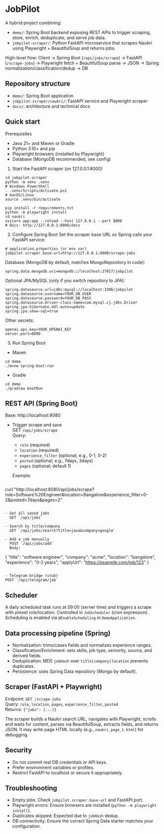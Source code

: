 # JobPilot

A hybrid project combining:
- `demo/`: Spring Boot backend exposing REST APIs to trigger scraping, store, enrich, deduplicate, and serve job data.
- `jobpilot-scraper/`: Python FastAPI microservice that scrapes Naukri using Playwright + BeautifulSoup and returns jobs.

High-level flow:
Client → Spring Boot (`/api/jobs/scrape`) → FastAPI (`/scrape-jobs`) → Playwright fetch + BeautifulSoup parse → JSON → Spring normalization/classification/dedup → DB

## Repository structure
- `demo/`: Spring Boot application
- `jobpilot-scraper/naukri/`: FastAPI service and Playwright scraper
- `docs/`: architecture and technical docs

## Quick start

Prerequisites
- Java 21+ and Maven or Gradle
- Python 3.10+ and pip
- Playwright browsers (installed by Playwright)
- Database (MongoDB recommended, see config)

1) Start the FastAPI scraper (on 127.0.0.1:8000)
```
cd jobpilot-scraper
python -m venv .venv
# Windows PowerShell
. .venv/Scripts/Activate.ps1
# macOS/Linux
source .venv/bin/activate

pip install -r requirements.txt
python -m playwright install
cd naukri
uvicorn app:app --reload --host 127.0.0.1 --port 8000
# Docs: http://127.0.0.1:8000/docs
```

2) Configure Spring Boot
Set the scraper base URL so Spring calls your FastAPI service:
```
# application.properties (or env var)
jobpilot.scraper.base-url=http://127.0.0.1:8000/scrape-jobs
```

Database (MongoDB by default, matches MongoRepository in code):
```
spring.data.mongodb.uri=mongodb://localhost:27017/jobpilot
```

Optional JPA/MySQL (only if you switch repository to JPA):
```
spring.datasource.url=jdbc:mysql://localhost:3306/jobpilot
spring.datasource.username=YOUR_DB_USER
spring.datasource.password=YOUR_DB_PASS
spring.datasource.driver-class-name=com.mysql.cj.jdbc.Driver
spring.jpa.hibernate.ddl-auto=update
spring.jpa.show-sql=true
```

Other secrets:
```
openai.api.key=YOUR_OPENAI_KEY
server.port=8080
```

3) Run Spring Boot
- Maven
```
cd demo
./mvnw spring-boot:run
```
- Gradle
```
cd demo
./gradlew bootRun
```

## REST API (Spring Boot)

Base: http://localhost:8080

- Trigger scrape and save  
  GET `/api/jobs/scrape`  
  Query:
  - `role` (required)
  - `location` (required)
  - `experience_filter` (optional; e.g., 0-1, 0-2)
  - `posted` (optional; e.g., 7days, 3days)
  - `pages` (optional; default 1)

  Example:
  ```
curl "http://localhost:8080/api/jobs/scrape?role=Software%20Engineer&location=Bangalore&experience_filter=0-2&posted=7days&pages=2"
```

- Get all saved jobs  
  GET `/api/jobs`

- Search by title/company  
  GET `/api/jobs/search?title=java&company=google`

- Add a job manually  
  POST `/api/jobs/add`  
  Body:
  ```
  {
    "title": "software engineer",
    "company": "acme",
    "location": "bangalore",
    "experience": "0-2 years",
    "applyUrl": "https://example.com/job/123"
  }
  ```

- Telegram bridge (stub)  
  POST `/api/telegram/job`
```

## Scheduler
A daily scheduled task runs at 09:00 (server time) and triggers a scrape with preset role/location. Controlled in `JobScheduler` (cron expression). Scheduling is enabled via `@EnableScheduling` in `DemoApplication`.

## Data processing pipeline (Spring)
- Normalization: trims/cases fields and normalizes experience ranges.
- Classification/Enrichment: sets skills, job type, seniority, source, and derived fields.
- Deduplication: MD5 `jobHash` over `title|company|location` prevents duplicates.
- Persistence: uses Spring Data repository (Mongo by default).

## Scraper (FastAPI + Playwright)
Endpoint: `GET /scrape-jobs`  
Query: `role`, `location`, `pages`, `experience_filter`, `posted`  
Returns: `{"jobs": [...]}`

The scraper builds a Naukri search URL, navigates with Playwright, scrolls and waits for content, parses via BeautifulSoup, extracts fields, and returns JSON. It may write page HTML locally (e.g., `naukri_page_1.html`) for debugging.

## Security
- Do not commit real DB credentials or API keys.
- Prefer environment variables or profiles.
- Restrict FastAPI to localhost or secure it appropriately.

## Troubleshooting
- Empty jobs: Check `jobpilot.scraper.base-url` and FastAPI port.
- Playwright errors: Ensure browsers are installed (`python -m playwright install`).
- Duplicates skipped: Expected due to `jobHash` dedup.
- DB connectivity: Ensure the correct Spring Data starter matches your configuration.


